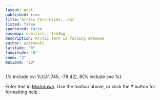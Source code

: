 ```yaml
---
layout: post
published: true
title: Arctic Tern Flies...Far
listed: false
sponsored: false
basemap: orbitist.if1em1bg
description: Arctic Tern is fucking awesome
author: azaremski
latitude: "0"
longitude: "0"
zoom: "3"
maxZoom: "20"
---
```


{% include cvi %}[41.745, -78.42], 8{% include cvo %}

Enter text in [Markdown](http://daringfireball.net/projects/markdown/). Use the toolbar above, or click the **?** button for formatting help.